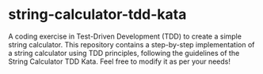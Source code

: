 # string-calculator-tdd-kata
A coding exercise in Test-Driven Development (TDD) to create a simple string calculator. This repository contains a step-by-step implementation of a string calculator using TDD principles, following the guidelines of the String Calculator TDD Kata.  Feel free to modify it as per your needs!
